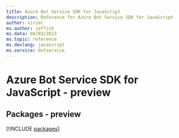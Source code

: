 ```yaml
---
title: Azure Bot Service SDK for JavaScript
description: Reference for Azure Bot Service SDK for JavaScript
author: xirzec
ms.author: jeffish
ms.data: 04/03/2023
ms.topic: reference
ms.devlang: javascript
ms.service: botservice
---
```

# Azure Bot Service SDK for JavaScript - preview
## Packages - preview
[!INCLUDE [packages](bot-service-index.md)]